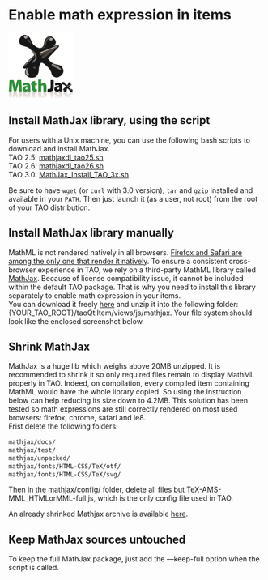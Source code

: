 <!--
parent:
    title: Wiki
author:
    - 'Vijai Pandey'
created_at: '2013-09-20 08:16:25'
updated_at: '2016-11-25 19:49:16'
tags:
    - Wiki
-->

Enable math expression in items
===============================

![](../resources/badge-square.png)

Install MathJax library, using the script
-----------------------------------------

For users with a Unix machine, you can use the following bash scripts **<span class="installation TAO your of root the in"></span>** to download and install MathJax.\
TAO 2.5: [mathjaxdl\_tao25.sh](../resources//attachments/download/3154/mathjaxdl_tao25.sh)\
TAO 2.6: [mathjaxdl\_tao26.sh](../resources//attachments/download/3215/mathjaxdl_tao26.sh)\
TAO 3.0: [MathJax\_Install\_TAO\_3x.sh](../resources//attachments/download/3964/MathJax_Install_TAO_3x.sh)

Be sure to have `wget` (or `curl` with 3.0 version), `tar` and `gzip` installed and available in your `PATH`. Then just launch it (as a user, not root) from the root of your TAO distribution.

Install MathJax library manually
--------------------------------

MathML is not rendered natively in all browsers. [Firefox and Safari are among the only one that render it natively](http://caniuse.com/#feat=mathml). To ensure a consistent cross-browser experience in TAO, we rely on a third-party MathML library called [MathJax](http://www.mathjax.org/). Because of license compatibility issue, it cannot be included within the default TAO package. That is why you need to install this library separately to enable math expression in your items.\
You can download it freely [here](http://docs.mathjax.org/en/latest/installation.html#obtaining-mathjax-via-an-archive) and unzip it into the following folder: {YOUR\_TAO\_ROOT}/taoQtiItem/views/js/mathjax. Your file system should look like the enclosed screenshot below.

Shrink MathJax
--------------

MathJax is a huge lib which weighs above 20MB unzipped. It is recommended to shrink it so only required files remain to display MathML properly in TAO. Indeed, on compilation, every compiled item containing MathML would have the whole library copied. So using the instruction below can help reducing its size down to 4.2MB. This solution has been tested so math expressions are still correctly rendered on most used browsers: firefox, chrome, safari and ie8.\
Frist delete the following folders:

    mathjax/docs/
    mathjax/test/
    mathjax/unpacked/
    mathjax/fonts/HTML-CSS/TeX/otf/
    mathjax/fonts/HTML-CSS/TeX/svg/

Then in the mathjax/config/ folder, delete all files but TeX-AMS-MML\_HTMLorMML-full.js, which is the only config file used in TAO.

An already shrinked Mathjax archive is available [here](http://forge.taotesting.com/attachments/download/2578/mathjax-shrinked.zip).

Keep MathJax sources untouched
------------------------------

To keep the full MathJax package, just add the —keep-full option when the script is called.

